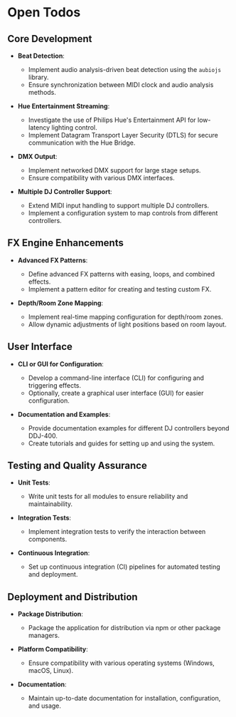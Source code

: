 # Open Todos

## Core Development

- **Beat Detection**:
  - Implement audio analysis-driven beat detection using the `aubiojs` library.
  - Ensure synchronization between MIDI clock and audio analysis methods.

- **Hue Entertainment Streaming**:
  - Investigate the use of Philips Hue's Entertainment API for low-latency lighting control.
  - Implement Datagram Transport Layer Security (DTLS) for secure communication with the Hue Bridge.

- **DMX Output**:
  - Implement networked DMX support for large stage setups.
  - Ensure compatibility with various DMX interfaces.

- **Multiple DJ Controller Support**:
  - Extend MIDI input handling to support multiple DJ controllers.
  - Implement a configuration system to map controls from different controllers.

## FX Engine Enhancements

- **Advanced FX Patterns**:
  - Define advanced FX patterns with easing, loops, and combined effects.
  - Implement a pattern editor for creating and testing custom FX.

- **Depth/Room Zone Mapping**:
  - Implement real-time mapping configuration for depth/room zones.
  - Allow dynamic adjustments of light positions based on room layout.

## User Interface

- **CLI or GUI for Configuration**:
  - Develop a command-line interface (CLI) for configuring and triggering effects.
  - Optionally, create a graphical user interface (GUI) for easier configuration.

- **Documentation and Examples**:
  - Provide documentation examples for different DJ controllers beyond DDJ-400.
  - Create tutorials and guides for setting up and using the system.

## Testing and Quality Assurance

- **Unit Tests**:
  - Write unit tests for all modules to ensure reliability and maintainability.

- **Integration Tests**:
  - Implement integration tests to verify the interaction between components.

- **Continuous Integration**:
  - Set up continuous integration (CI) pipelines for automated testing and deployment.

## Deployment and Distribution

- **Package Distribution**:
  - Package the application for distribution via npm or other package managers.

- **Platform Compatibility**:
  - Ensure compatibility with various operating systems (Windows, macOS, Linux).

- **Documentation**:
  - Maintain up-to-date documentation for installation, configuration, and usage.
